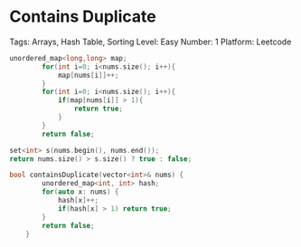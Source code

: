 # Contains Duplicate

Tags: Arrays, Hash Table, Sorting
Level: Easy
Number: 1
Platform: Leetcode

```cpp
unordered_map<long,long> map;   
        for(int i=0; i<nums.size(); i++){
            map[nums[i]]++;
        }
        for(int i=0; i<nums.size(); i++){
            if(map[nums[i]] > 1){
                return true;
            }
        }
        return false;
```

```cpp
set<int> s(nums.begin(), nums.end());
return nums.size() > s.size() ? true : false;
```

```cpp
bool containsDuplicate(vector<int>& nums) {
        unordered_map<int, int> hash;
        for(auto x: nums) {
            hash[x]++;
            if(hash[x] > 1) return true;
        }
        return false;
    }
```